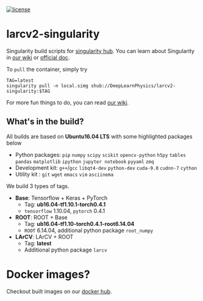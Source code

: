 [![license](https://img.shields.io/github/license/mashape/apistatus.svg)](https://raw.githubusercontent.com/DeepLearnPhysics/larcv2-singularity/master/LICENSE)
# larcv2-singularity
Singularity build scripts for [singularity hub](https://www.singularity-hub.org/collections/459). You can learn about Singularity in [our wiki](https://github.com/DeepLearnPhysics/playground-singularity/wiki) or [official doc](https://www.sylabs.io/docs/).

To `pull` the container, simply try
```
TAG=latest
singularity pull -n local.simg shub://DeepLearnPhysics/larcv2-singularity:$TAG
```

For more fun things to do, you can read [our wiki](https://github.com/DeepLearnPhysics/playground-singularity/wiki).

## What's in the build?
All builds are based on **Ubuntu16.04 LTS** with some highlighted packages below
  * Python packages: `pip` `numpy` `scipy` `scikit` `opencv-python` `h5py` `tables` `pandas` `matplotlib` `ipython` `jupyter notebook` `pyyaml` `zmq`
  * Development kit: `g++`/`gcc` `libqt4-dev` `python-dev` `cuda-9.0` `cudnn-7` `cython`
  * Utility kit    : `git` `wget` `emacs` `vim` `asciinema`
 
We build 3 types of tags.
* **Base**: Tensorflow + Keras + PyTorch
  * Tag: **ub16.04-tf1.10.1-torch0.4.1**
  * `tensorflow` 1.10.04, `pytorch` 0.4.1
* **ROOT**: ROOT + Base
  * Tag: **ub16.04-tf1.10-torch0.4.1-root6.14.04**
  * `ROOT` 6.14.04, additional python package `root_numpy`
* **LArCV**: LArCV + ROOT
  * Tag: **latest**
  * Additional python package `larcv`

# Docker images?
Checkout built images on our [docker hub](https://hub.docker.com/u/deeplearnphysics/dashboard/).
